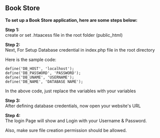 ## Book Store

**To set up a Book Store application, here are some steps below:**

**Step 1:**  
create or set .htaacess file in the root folder (public\_html)

**Step 2:**  
Next, For Setup Database credential in index.php file in the root directory 

Here is the sample code:

```plaintext
define('DB_HOST', 'localhost');
define('DB_PASSWORD', 'PASSWORD');
define('DB_UNAME', 'USERNAME');
define('DB_NAME', 'DATABASE NAME');
```

In the above code, just replace the variables with your variables

**Step 3:**  
After defining database credentials, now open your website's URL 

**Step 4:**  
The login Page will show and Login with your Username & Password.

Also, make sure file creation permission should be allowed.
